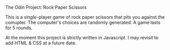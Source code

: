 The Odin Project: Rock Paper Scissors

This is a single-player game of rock paper scissors that pits you against
 the comupter. The computer's choices are randomly generated. A game lasts
 for 5 rounds.

 At the moment this project is strictly written in Javascript. I may revisit
 to add HTML & CSS at a future date.